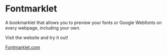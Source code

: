 Fontmarklet
===========
A bookmarklet that allows you to preview your fonts or Google Webfonts on every webpage, including your own.

Visit the website and try it out!

[Fontmarklet.com](http://www.fontmarklet.com)
